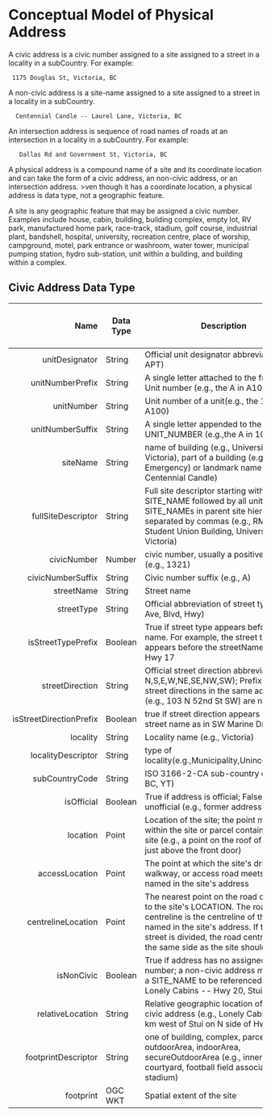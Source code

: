 # Conceptual Model of Physical Address


A civic address is a civic number assigned to a site assigned to a street in a locality in a subCountry. For example:

     1175 Douglas St, Victoria, BC


A non-civic address is a site-name assigned to a site assigned to a street in a locality in a subCountry.

      Centennial Candle -- Laurel Lane, Victoria, BC


An intersection address is sequence of road names of roads at an intersection in a locality in a subCountry. For example:

       Dallas Rd and Government St, Victoria, BC

A physical address is a compound name of a site and its coordinate location and can take the form of a civic address, an non-civic address, or an intersection address. >ven though it has a coordinate location, a physical address is data type, not a geographic feature.

A site is any geographic feature that may be assigned a civic number. Examples include house, cabin, building, building complex, empty lot, RV park, manufactured home park, race-track, stadium, golf course, industrial plant, bandshell, hospital, university, recreation centre, place of worship, campground, motel, park entrance or washroom, water tower, municipal pumping station, hydro sub-station, unit within a building, and building within a complex.

## Civic Address Data Type


Name | Data Type |	Description | Required for Civic Address|Required for Non-civic address
---: | --- | --- | ---| ---
unitDesignator|String|Official unit designator abbreviation (e.g., APT)|No|No
unitNumberPrefix|String|A single letter attached to the front of a Unit number (e.g., the A in A100)|No|No
unitNumber|String|Unit number of a unit(e.g., the 100 in A100)|No|No
unitNumberSuffix|String|A single letter appended to the UNIT_NUMBER (e.g.,the A in 102A)|No|No
siteName|String|name of building (e.g., University of Victoria), part of a building (e.g., Emergency) or landmark name (e.g., Centennial Candle)|no|yes
fullSiteDescriptor|String|Full site descriptor starting with unit and SITE_NAME followed by all units and SITE_NAMEs in parent site hierarchy separated by commas (e.g., RM 104, Student Union Building, University of Victoria)|No|No
civicNumber|Number| civic number, usually a positive integer (e.g., 1321)|Yes|No
civicNumberSuffix|String|Civic number suffix (e.g., A)|No|No
streetName|String|Street name|Yes|No
streetType|String|Official abbreviation of street type (e.g., Ave, Blvd, Hwy)|No|No
isStreetTypePrefix|Boolean| True if street type appears before street name. For example, the street type HWY appears before the streetName 17 in Hwy 17|No|No
streetDirection|String|Official street direction abbreviation (e.g., N,S,E,W,NE,SE,NW,SW); Prefix and suffix street directions in the same address (e.g., 103 N 52nd St SW) are not allowed|No|No
isStreetDirectionPrefix|Boolean|true if street direction appears before street name as in SW Marine Dr|No|No
locality|String|Locality name (e.g., Victoria)|Yes|Yes
localityDescriptor|String|type of locality(e.g.,Municipality,Unincorporated)|Yes|Yes
subCountryCode|String|ISO 3166-2-CA sub-country code (e.g., BC, YT)|Yes|Yes
isOfficial|Boolean|True if address is official; False if unofficial (e.g., former address)|Yes|Yes
location|Point|Location of the site; the point must lie within the site or parcel containing the site (e.g., a point on the roof of a house just above the front door)|Yes|Yes
accessLocation|Point|The point at which the site's driveway, walkway, or access road meets the street named in the site's address|Yes|Yes
centrelineLocation|Point|The nearest point on the road centreline to the site's LOCATION. The road centreline is the centreline of the street named in the site's address. If the named street is divided, the road centreline on the same side as the site should be used|Yes|Yes
isNonCivic|Boolean|True if address has no assigned civic number; a non-civic address must have a SITE_NAME to be referenced (e.g., Lonely Cabins -- Hwy 20, Stui, BC)|Yes|Yes
relativeLocation|String|Relative geographic location of a non-civic address (e.g., Lonely Cabins - 43 km west of Stui on N side of Hwy 20)|No|Yes	
footprintDescriptor|String| one of building, complex, parcel, outdoorArea, indoorArea, secureOutdoorArea (e.g., inner courtyard, football field associated with a stadium)|No|No
footprint|OGC WKT|Spatial extent of the site|No|No
